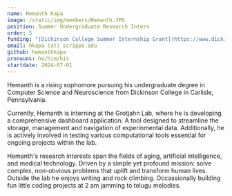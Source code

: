 ```yaml
---
name: Hemanth Kapa 
image: /static/img/members/Hemanth.JPG 
position: Summer Undergraduate Research Intern
order: 5
funding: "[Dickinson College Summer Internship Grant](https://www.dickinson.edu/info/20211/career_center/589/internship_grants)"
email: hkapa (at) scripps.edu
github: hemanthkapa
pronouns: he/him/his
startdate: 2024-07-01
---
```


Hemanth is a rising sophomore pursuing his undergraduate degree in Computer Science and Neuroscience from Dickinson College in Carlisle, Pennsylvania. 

Currently, Hemanth is interning at the Grotjahn Lab, where he is developing a comprehensive dashboard application. A tool designed to streamline the storage, management and navigation of experinmental data. Additionally, he is actively involved in testing various computational tools essential for ongoing projects within the lab.

Hemanth's research interests span the fields of aging, artificial intelligence, and medical technology. Driven by a simple yet profound mission: solve complex, non-obvious problems that uplift and transform human lives. Outside the lab he enjoys writing and rock climbing. Occassionally building fun little coding projects at 2 am jamming to telugu melodies. 